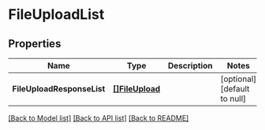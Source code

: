# FileUploadList

## Properties
Name | Type | Description | Notes
------------ | ------------- | ------------- | -------------
**FileUploadResponseList** | [**[]FileUpload**](FileUpload.md) |  | [optional] [default to null]

[[Back to Model list]](../README.md#documentation-for-models) [[Back to API list]](../README.md#documentation-for-api-endpoints) [[Back to README]](../README.md)


